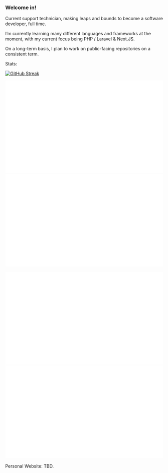 ### Welcome in!

Current support technician, making leaps and bounds to become a software developer, full time.

I’m currently learning many different languages and frameworks at the moment, with my current focus being PHP / Laravel & Next.JS.

On a long-term basis, I plan to work on public-facing repositories on a consistent term.




Stats:

[![GitHub Streak](https://streak-stats.demolab.com/?user=13011brett)](https://git.io/streak-stats)

![](https://raw.githubusercontent.com/13011brett/stats/master/generated/overview.svg#gh-dark-mode-only)
![](https://raw.githubusercontent.com/13011brett/stats/master/generated/overview.svg#gh-light-mode-only)

![](https://raw.githubusercontent.com/13011brett/stats/master/generated/languages.svg#gh-dark-mode-only)
![](https://raw.githubusercontent.com/13011brett/stats/master/generated/languages.svg#gh-light-mode-only)

Personal Website: TBD.



<!--
**13011brett/13011brett** is a ✨ _special_ ✨ repository because its `README.md` (this file) appears on your GitHub profile.

Here are some ideas to get you started:

- 🔭 I’m currently working on ...
- 🌱 I’m currently learning ...
- 👯 I’m looking to collaborate on ...
- 🤔 I’m looking for help with ...
- 💬 Ask me about ...
- 📫 How to reach me: ...
- 😄 Pronouns: ...
- ⚡ Fun fact: ...
-->
